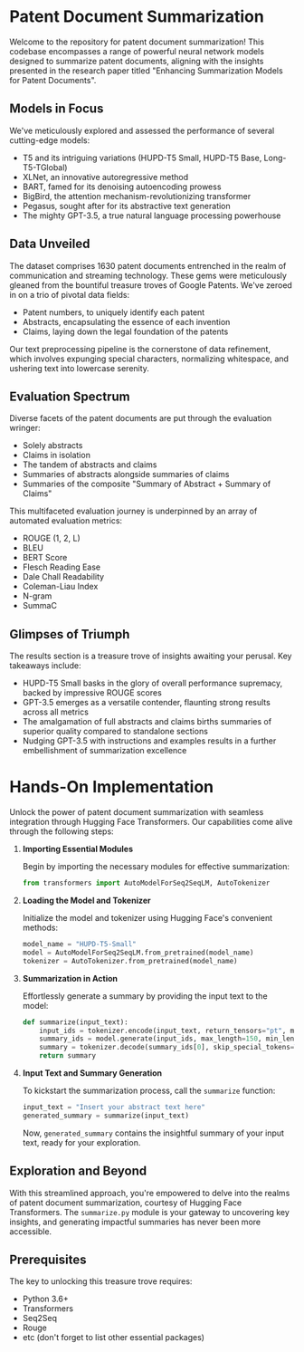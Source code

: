 # Patent Document Summarization

Welcome to the repository for patent document summarization! This codebase encompasses a range of powerful neural network models designed to summarize patent documents, aligning with the insights presented in the research paper titled "Enhancing Summarization Models for Patent Documents".

## Models in Focus
We've meticulously explored and assessed the performance of several cutting-edge models:

- T5 and its intriguing variations (HUPD-T5 Small, HUPD-T5 Base, Long-T5-TGlobal)
- XLNet, an innovative autoregressive method
- BART, famed for its denoising autoencoding prowess
- BigBird, the attention mechanism-revolutionizing transformer
- Pegasus, sought after for its abstractive text generation
- The mighty GPT-3.5, a true natural language processing powerhouse

## Data Unveiled

The dataset comprises 1630 patent documents entrenched in the realm of communication and streaming technology. These gems were meticulously gleaned from the bountiful treasure troves of Google Patents. We've zeroed in on a trio of pivotal data fields:

- Patent numbers, to uniquely identify each patent
- Abstracts, encapsulating the essence of each invention
- Claims, laying down the legal foundation of the patents

Our text preprocessing pipeline is the cornerstone of data refinement, which involves expunging special characters, normalizing whitespace, and ushering text into lowercase serenity.

## Evaluation Spectrum

Diverse facets of the patent documents are put through the evaluation wringer:

- Solely abstracts
- Claims in isolation
- The tandem of abstracts and claims
- Summaries of abstracts alongside summaries of claims
- Summaries of the composite "Summary of Abstract + Summary of Claims"

This multifaceted evaluation journey is underpinned by an array of automated evaluation metrics:

- ROUGE (1, 2, L)
- BLEU
- BERT Score
- Flesch Reading Ease
- Dale Chall Readability
- Coleman-Liau Index
- N-gram
- SummaC

## Glimpses of Triumph

The results section is a treasure trove of insights awaiting your perusal. Key takeaways include:

- HUPD-T5 Small basks in the glory of overall performance supremacy, backed by impressive ROUGE scores
- GPT-3.5 emerges as a versatile contender, flaunting strong results across all metrics
- The amalgamation of full abstracts and claims births summaries of superior quality compared to standalone sections
- Nudging GPT-3.5 with instructions and examples results in a further embellishment of summarization excellence

# Hands-On Implementation

Unlock the power of patent document summarization with seamless integration through Hugging Face Transformers. Our capabilities come alive through the following steps:

1. **Importing Essential Modules**

   Begin by importing the necessary modules for effective summarization:

   ```python
   from transformers import AutoModelForSeq2SeqLM, AutoTokenizer
   ```

2. **Loading the Model and Tokenizer**

   Initialize the model and tokenizer using Hugging Face's convenient methods:

   ```python
   model_name = "HUPD-T5-Small"
   model = AutoModelForSeq2SeqLM.from_pretrained(model_name)
   tokenizer = AutoTokenizer.from_pretrained(model_name)
   ```

3. **Summarization in Action**

   Effortlessly generate a summary by providing the input text to the model:

   ```python
   def summarize(input_text):
       input_ids = tokenizer.encode(input_text, return_tensors="pt", max_length=1024, truncation=True)
       summary_ids = model.generate(input_ids, max_length=150, min_length=50, length_penalty=2.0, num_beams=4, early_stopping=True)
       summary = tokenizer.decode(summary_ids[0], skip_special_tokens=True)
       return summary
   ```

4. **Input Text and Summary Generation**

   To kickstart the summarization process, call the `summarize` function:

   ```python
   input_text = "Insert your abstract text here"
   generated_summary = summarize(input_text)
   ```

   Now, `generated_summary` contains the insightful summary of your input text, ready for your exploration.

## Exploration and Beyond

With this streamlined approach, you're empowered to delve into the realms of patent document summarization, courtesy of Hugging Face Transformers. The `summarize.py` module is your gateway to uncovering key insights, and generating impactful summaries has never been more accessible.



## Prerequisites

The key to unlocking this treasure trove requires:

- Python 3.6+
- Transformers
- Seq2Seq
- Rouge
- etc (don't forget to list other essential packages)
